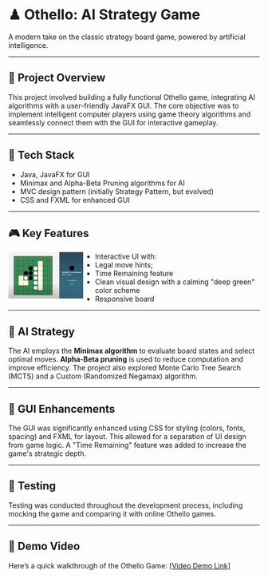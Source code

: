 # ♟ Othello: AI Strategy Game

A modern take on the classic strategy board game, powered by artificial intelligence.

---

## 🎯 Project Overview

This project involved building a fully functional Othello game, integrating AI algorithms with a user-friendly JavaFX GUI. The core objective was to implement intelligent computer players using game theory algorithms and seamlessly connect them with the GUI for interactive gameplay.

---

## 🔧 Tech Stack

-   Java, JavaFX for GUI 
-   Minimax and Alpha-Beta Pruning algorithms for AI 
-   MVC design pattern (initially Strategy Pattern, but evolved)
-   CSS and FXML for enhanced GUI

---

## 🎮 Key Features

<img src="/othelle.png" alt="Othelle picture" style="width: 150px; height: auto; float: left; margin: 0 1.5rem 1rem 0;" />

-   Interactive UI with: 
  - Legal move hints; 
  - Time Remaining feature 
-   Clean visual design with a calming "deep green" color scheme 
-   Responsive board

---

## 🤖 AI Strategy

The AI employs the **Minimax algorithm** to evaluate board states and select optimal moves. **Alpha-Beta pruning** is used to reduce computation and improve efficiency. The project also explored Monte Carlo Tree Search (MCTS) and a Custom (Randomized Negamax) algorithm.

---

## 🎨 GUI Enhancements

The GUI was significantly enhanced using CSS for styling (colors, fonts, spacing) and FXML for layout. This allowed for a separation of UI design from game logic. A "Time Remaining" feature was added to increase the game's strategic depth.

---

## 🧪 Testing

Testing was conducted throughout the development process, including mocking the game and comparing it with online Othello games.

---

## 🎥 Demo Video

Here’s a quick walkthrough of the Othello Game: [[Video Demo Link](https://www.youtube.com/watch?v=jNO9I22km8I)]
